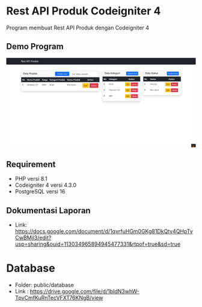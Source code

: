 # Rest API Produk Codeigniter 4

Program membuat Rest API Produk dengan Codeigniter 4

## Demo Program

![App Screenshot](/public/assets/image/hasi_demo.jpg)

## Requirement

- PHP versi 8.1
- Codeigniter 4 versi 4.3.0
- PostgreSQL versi 16

## Dokumentasi Laporan

- Link: https://docs.google.com/document/d/1qvrfuHGm0GKg81DkQty4QHpTvCwBMil3/edit?usp=sharing&ouid=113034965894945477331&rtpof=true&sd=true

# Database

- Folder: public/database
- Link : https://drive.google.com/file/d/1bIdN3whW-TpvCmfKuRnTecVFXT76KNgB/view
